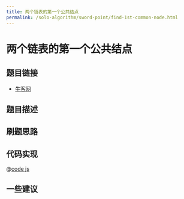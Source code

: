 ```yaml
---
title: 两个链表的第一个公共结点
permalink: /solo-algorithm/sword-point/find-1st-common-node.html
---
```

# 两个链表的第一个公共结点

## 题目链接

- [牛客网]()

## 题目描述

## 刷题思路

## 代码实现

@[code js](@algorithm/sword-point/链表/findFirstCommonNode.js)

## 一些建议
